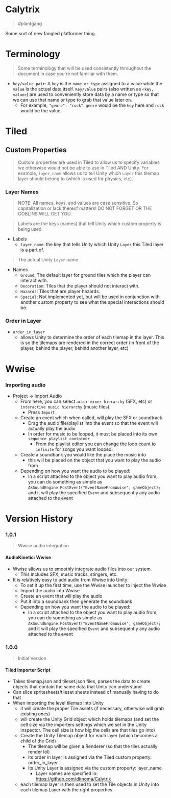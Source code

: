 # Calytrix
> #plantgang

Some sort of new fangled platformer thing.

# Terminology
> Some terminology that will be used consistently throughout the document in case you're not familiar with them.

- `key/value pair`: A `key` is the `name or type` assigned to a value while the `value` is the actual data itself. `Key/value` pairs (also written as `<key, value>`) are used to conveniently store data by a name or type so that we can use that name or type to grab that value later on.
  - For example, `"genre": "rock"`. `genre` would be the `key` here and `rock` would be the value. 

# Tiled
## Custom Properties
> Custom properties are used in Tiled to allow us to specify variables we otherwise would not be able to use in Tiled AND Unity.
For example, `layer_name` allows us to tell Unity which `Layer` this tilemap layer should belong to (which is used for physics, etc).

### Layer Names
> NOTE: All names, keys, and values are case sensitive. So capitalization or lack thereof matters! DO NOT FORGET OR THE GOBLINS WILL GET YOU.

> Labels are the keys (names) that tell Unity which custom property is being used
- Labels
  - `layer_name`: the key that tells Unity which Unity `Layer` this Tiled layer is a part of.
> The actual Unity `Layer` name
- Names
  - `Ground`: The default layer for ground tiles which the player can interact with.
  - `Decoration`: Tiles that the player should not interact with.
  - `Hazards`: Tiles that are player hazards.
  - `Special`: Not implemented yet, but will be used in conjunction with another custom property to see what the special interactions should be.
  
### Order in Layer
- `order_in_layer`
  - allows Unity to determine the order of each tilemap in the layer. This is so the tilemaps are rendered in the correct order (in front of the player, behind the player, behind another layer, etc)
  
# Wwise
### Importing audio
- Project -> Import Audio
  - From here, you can select `actor-mixer hierarchy` (SFX, etc) or `interactive music hierarchy` (music files).
    - Press `Import`
  - Create an event which when called, will play the SFX or soundtrack.
    - Drag the audio file/playlist into the event so that the event will actually play the audio
    - In order for music to be looped, it must be placed into its own `sequence playlist container`
      - From the playlist editor you can change the loop count to `infinite` for songs you want looped.
  - Create a soundbank you would like the place the music into
    - this will be placed on the object that you want to play the audio from
  - Depending on how you want the audio to be played:
    - In a script attached to the object you want to play audio from, you can do something as simple as `AkSoundEngine.PostEvent("EventNameFromWwise", gameObject);` and it will play the specified `Event` and subsequently any audio attached to the event


# Version History

### 1.0.1
> Wwise audio integration
#### AudioKinetic: Wwise
- Wwise allows us to smoothly integrate audio files into our system.
  - This includes SFX, music tracks, stingers, etc.
- It is relatively easy to add audio from Wwise into Unity:
  - To set it up the first time, use the Wwise launcher to inject the Wwise 
  - Import the audio into Wwise 
  - Create an event that will play the audio
  - Put it into a soundbank then generate the soundbank
  - Depending on how you want the audio to be played:
    - In a script attached to the object you want to play audio from, you can do something as simple as `AkSoundEngine.PostEvent("EventNameFromWwise", gameObject);` and it will play the specified `Event` and subsequently any audio attached to the event

### 1.0.0
> Initial Version

#### Tiled Importer Script
- Takes tilemap.json and tileset.json files, parses the data to create objects that contain the same data that Unity can understand
- Can slice spritesheets/tileset sheets instead of manually having to do that
- When importing the level tilemap into Unity
  - it will create the proper Tile assets (if necessary, otherwise will grab existing ones)
  - will create the Unity Grid object which holds tilemaps (and set the cell size via the importers settings which we set in the Unity inspector. The cell size is how big the cells are that tiles go into)
  - Create the Unity Tilemap object for each layer (which becomes a child of the Grid)
    - The tilemap will be given a Renderer (so that the tiles actually render lol)
    - Its order in layer is assigned via the Tiled custom property: order_in_layer
    - Its Unity Layer is assigned via the custom property: layer_name
      - Layer names are specified in: https://github.com/dknoma/Calytrix
  - each tilemap layer is then used to set the Tile objects in Unity into each tilemap Layer with the right properties
